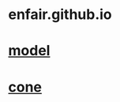 # enfair.github.io
# <a href=https://enfair.github.io/model>model</a>
# <a href=https://enfair.github.io/cone>cone</a>
